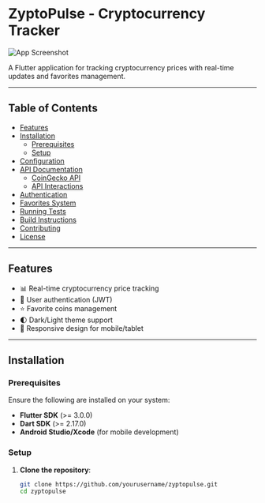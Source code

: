# ZyptoPulse - Cryptocurrency Tracker

![App Screenshot](https://example.com/screenshot.png)

A Flutter application for tracking cryptocurrency prices with real-time updates and favorites management.

---

## Table of Contents
- [Features](#features)
- [Installation](#installation)
  - [Prerequisites](#prerequisites)
  - [Setup](#setup)
- [Configuration](#configuration)
- [API Documentation](#api-documentation)
  - [CoinGecko API](#coingecko-api)
  - [API Interactions](#api-interactions)
- [Authentication](#authentication)
- [Favorites System](#favorites-system)
- [Running Tests](#running-tests)
- [Build Instructions](#build-instructions)
- [Contributing](#contributing)
- [License](#license)

---

## Features

- 📊 Real-time cryptocurrency price tracking  
- 🔐 User authentication (JWT)  
- ⭐ Favorite coins management  
- 🌓 Dark/Light theme support  
- 📱 Responsive design for mobile/tablet  

---

## Installation

### Prerequisites

Ensure the following are installed on your system:
- **Flutter SDK** (>= 3.0.0)
- **Dart SDK** (>= 2.17.0)
- **Android Studio/Xcode** (for mobile development)

### Setup

1. **Clone the repository**:
   ```bash
   git clone https://github.com/yourusername/zyptopulse.git
   cd zyptopulse
